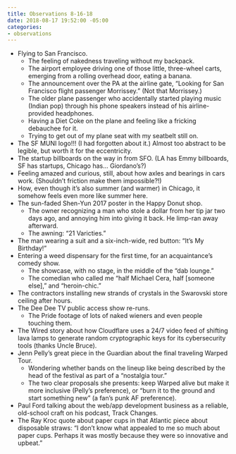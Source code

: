 ```yaml
---
title: Observations 8-16-18
date: 2018-08-17 19:52:00 -05:00
categories:
- observations
---
```


- Flying to San Francisco.
	- The feeling of nakedness traveling without my backpack.
	- The airport employee driving one of those little, three-wheel carts, emerging from a rolling overhead door, eating a banana.
	- The announcement over the PA at the airline gate, “Looking for San Francisco flight passenger Morrissey.” (Not that Morrissey.)
	- The older plane passenger who accidentally started playing music (Indian pop) through his phone speakers instead of his airline-provided headphones.
	- Having a Diet Coke on the plane and feeling like a fricking debauchee for it.
	- Trying to get out of my plane seat with my seatbelt still on.
- The SF MUNI logo!!! (I had forgotten about it.) Almost too abstract to be legible, but worth it for the eccentricity.
- The startup billboards on the way in from SFO. (LA has Emmy billboards, SF has startups, Chicago has… Giordano’s?)
- Feeling amazed and curious, still, about how axles and bearings in cars work. (Shouldn’t friction make them impossible?!)
- How, even though it’s also summer (and warmer) in Chicago, it somehow feels even more like summer here.
- The sun-faded Shen-Yun 2017 poster in the Happy Donut shop.
	- The owner recognizing a man who stole a dollar from her tip jar two days ago, and annoying him into giving it back. He limp-ran away afterward.
	- The awning: “21 Varicties.”
- The man wearing a suit and a six-inch-wide, red button: “It’s My Birthday!”
- Entering a weed dispensary for the first time, for an acquaintance’s comedy show.
	- The showcase, with no stage, in the middle of the “dab lounge.”
	- The comedian who called me “half Michael Cera, half [someone else],” and “heroin-chic.”
- The contractors installing new strands of crystals in the Swarovski store ceiling after hours.
- The Dee Dee TV public access show re-runs.
	- The Pride footage of lots of naked wieners and even people touching them.
- The Wired story about how Cloudflare uses a 24/7 video feed of shifting lava lamps to generate random cryptographic keys for its cybersecurity tools (thanks Uncle Bruce).
- Jenn Pelly’s great piece in the Guardian about the final traveling Warped Tour.
	- Wondering whether bands on the lineup like being described by the head of the festival as part of a “nostalgia tour.”
	- The two clear proposals she presents: keep Warped alive but make it more inclusive (Pelly’s preference), or “burn it to the ground and start something new” (a fan’s punk AF preference).
- Paul Ford talking about the web/app development business as a reliable, old-school craft on his podcast, Track Changes.
- The Ray Kroc quote about paper cups in that Atlantic piece about disposable straws: “I don’t know what appealed to me so much about paper cups. Perhaps it was mostly because they were so innovative and upbeat.”